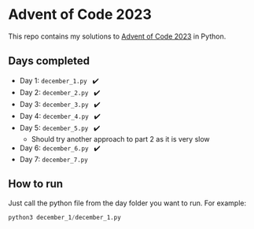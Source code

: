 # Advent of Code 2023
This repo contains my solutions to [Advent of Code 2023](https://adventofcode.com/) in Python.  

## Days completed
- Day 1: ```december_1.py ``` ✔️
- Day 2: ```december_2.py ``` ✔️
- Day 3: ```december_3.py ``` ✔️
- Day 4: ```december_4.py ``` ✔️
- Day 5: ```december_5.py ``` ✔️
    - Should try another approach to part 2 as it is very slow
- Day 6: ```december_6.py ``` ✔️
- Day 7: ```december_7.py ``` 

## How to run
Just call the python file from the day folder you want to run. For example:

```python
python3 december_1/december_1.py
```
